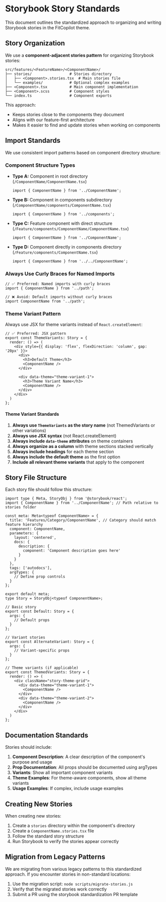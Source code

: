 # Storybook Story Standards

This document outlines the standardized approach to organizing and writing Storybook stories in the FitCopilot theme.

## Story Organization

We use a **component-adjacent stories pattern** for organizing Storybook stories:

```
src/features/<FeatureName>/<ComponentName>/
├── stories/                 # Stories directory
│   ├── <Component>.stories.tsx  # Main stories file
│   └── examples/            # Optional complex examples
├── <Component>.tsx          # Main component implementation
├── <Component>.scss         # Component styles
└── index.ts                 # Component exports
```

This approach:
- Keeps stories close to the components they document
- Aligns with our feature-first architecture
- Makes it easier to find and update stories when working on components

## Import Standards

We use consistent import patterns based on component directory structure:

### Component Structure Types

- **Type A:** Component in root directory (`/ComponentName/ComponentName.tsx`)
  ```tsx
  import { ComponentName } from '../ComponentName';
  ```

- **Type B:** Component in components subdirectory (`/ComponentName/components/ComponentName.tsx`) 
  ```tsx
  import { ComponentName } from '../components';
  ```

- **Type C:** Feature component with direct structure (`/Feature/components/ComponentName/ComponentName.tsx`)
  ```tsx
  import { ComponentName } from '../ComponentName';
  ```

- **Type D:** Component directly in components directory (`/Feature/components/ComponentName.tsx`)
  ```tsx
  import { ComponentName } from '../../ComponentName';
  ```

### Always Use Curly Braces for Named Imports

```tsx
// ✅ Preferred: Named imports with curly braces
import { ComponentName } from '../path';

// ❌ Avoid: Default imports without curly braces
import ComponentName from '../path';
```

### Theme Variant Pattern

Always use JSX for theme variants instead of `React.createElement`:

```tsx
// ✅ Preferred: JSX pattern
export const ThemeVariants: Story = {
  render: () => (
    <div style={{ display: 'flex', flexDirection: 'column', gap: '20px' }}>
      <div>
        <h3>Default Theme</h3>
        <ComponentName />
      </div>
      
      <div data-theme="theme-variant-1">
        <h3>Theme Variant Name</h3>
        <ComponentName />
      </div>
    </div>
  )
};
```

#### Theme Variant Standards

1. **Always use `ThemeVariants` as the story name** (not ThemedVariants or other variations)
2. **Always use JSX syntax** (not React.createElement)
3. **Always include `data-theme` attributes** on theme containers
4. **Always organize as a column** with theme sections stacked vertically
5. **Always include headings** for each theme section
6. **Always include the default theme** as the first option
7. **Include all relevant theme variants** that apply to the component

## Story File Structure

Each story file should follow this structure:

```tsx
import type { Meta, StoryObj } from '@storybook/react';
import { ComponentName } from '../ComponentName'; // Path relative to stories folder

const meta: Meta<typeof ComponentName> = {
  title: 'Features/Category/ComponentName', // Category should match feature hierarchy
  component: ComponentName,
  parameters: {
    layout: 'centered',
    docs: {
      description: {
        component: 'Component description goes here'
      }
    }
  },
  tags: ['autodocs'],
  argTypes: {
    // Define prop controls
  }
};

export default meta;
type Story = StoryObj<typeof ComponentName>;

// Basic story
export const Default: Story = {
  args: {
    // Default props
  }
};

// Variant stories
export const AlternateVariant: Story = {
  args: {
    // Variant-specific props
  }
};

// Theme variants (if applicable)
export const ThemedVariants: Story = {
  render: () => (
    <div className="story-theme-grid">
      <div data-theme="theme-variant-1">
        <ComponentName />
      </div>
      <div data-theme="theme-variant-2">
        <ComponentName />
      </div>
    </div>
  )
};
```

## Documentation Standards

Stories should include:

1. **Component Description**: A clear description of the component's purpose and usage
2. **Prop Documentation**: All props should be documented using argTypes
3. **Variants**: Show all important component variants
4. **Theme Examples**: For theme-aware components, show all theme variants
5. **Usage Examples**: If complex, include usage examples

## Creating New Stories

When creating new stories:

1. Create a `stories` directory within the component's directory
2. Create a `ComponentName.stories.tsx` file
3. Follow the standard story structure
4. Run Storybook to verify the stories appear correctly

## Migration from Legacy Patterns

We are migrating from various legacy patterns to this standardized approach. 
If you encounter stories in non-standard locations:

1. Use the migration script: `node scripts/migrate-stories.js`
2. Verify that the migrated stories work correctly
3. Submit a PR using the storybook standardization PR template 